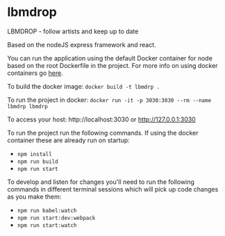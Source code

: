 # lbmdrop
LBMDROP - follow artists and keep up to date

Based on the nodeJS express framework and react.

You can run the application using the default Docker container for node based on the root Dockerfile in the project. For more info on using docker containers go [here](http://docs.docker.com/engine/userguide/usingdocker/).

To build the docker image:
`docker build -t lbmdrp .`

To run the project in docker:
`docker run -it -p 3030:3030 --rm --name lbmdrp lbmdrp`

To access your host:
http://localhost:3030 or http://127.0.0.1:3030


To run the project run the following commands.  If using the docker container these are already run on startup:

* `npm install`
* `npm run build`
* `npm run start`

To develop and listen for changes you'll need to run the following commands in different terminal sessions which will pick up code changes as you make them:

* `npm run babel:watch`
* `npm run start:dev:webpack`
* `npm run start:watch`
